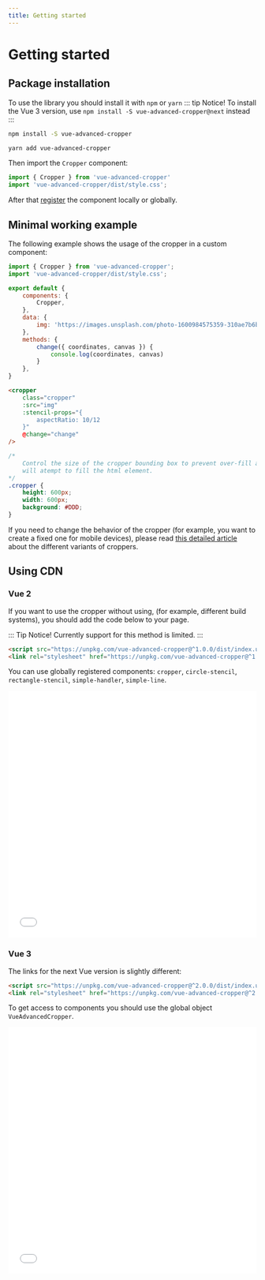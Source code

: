 ```yaml
---
title: Getting started
---
```


# Getting started

## Package installation
To use the library you should install it with `npm` or `yarn`
::: tip Notice!
To install the Vue 3 version, use  `npm install -S vue-advanced-cropper@next` instead
:::
```bash
npm install -S vue-advanced-cropper
```
```bash
yarn add vue-advanced-cropper
```

Then import the `Cropper` component:
```js
import { Cropper } from 'vue-advanced-cropper'
import 'vue-advanced-cropper/dist/style.css';
```

After that [register](https://vuejs.org/v2/guide/components-registration.html) the component locally or globally.

## Minimal working example

The following example shows the usage of the cropper in a custom component:
```js
import { Cropper } from 'vue-advanced-cropper';
import 'vue-advanced-cropper/dist/style.css';

export default {
	components: {
		Cropper,
	},
	data: {
		img: 'https://images.unsplash.com/photo-1600984575359-310ae7b6bdf2?ixlib=rb-1.2.1&ixid=eyJhcHBfaWQiOjEyMDd9&auto=format&fit=crop&w=700&q=80'
	},
	methods: {
		change({ coordinates, canvas }) {
			console.log(coordinates, canvas)
		}
	},
}
```

```html
<cropper
	class="cropper"
	:src="img"
	:stencil-props="{
		aspectRatio: 10/12
	}"
	@change="change"
/>
```
```css
/*
	Control the size of the cropper bounding box to prevent over-fill as the cropper
	will atempt to fill the html element.
*/
.cropper {
	height: 600px;
	width: 600px;
	background: #DDD;
}
```

<getting-started-example/>

If you need to change the behavior of the cropper (for example, you want to create a fixed one for mobile devices),
please read [this detailed article](/introduction/types.html) about the different variants of croppers.

## Using CDN

### Vue 2

If you want to use the cropper without using, (for example, different build systems), you should add the code below to your page. 

::: Tip Notice!
Currently support for this method is limited.
:::
```html
<script src="https://unpkg.com/vue-advanced-cropper@^1.0.0/dist/index.umd.js" />
<link rel="stylesheet" href="https://unpkg.com/vue-advanced-cropper@^1.0.0/dist/style.css" />
```

You can use globally registered components: `cropper`, `circle-stencil`, `rectangle-stencil`, `simple-handler`, `simple-line`.

<iframe width="100%" height="500" src="//jsfiddle.net/norserium/38u4v9nb/embedded/" allowfullscreen="allowfullscreen" allowpaymentrequest frameborder="0"></iframe>

### Vue 3

The links for the next Vue version is slightly different:
```html
<script src="https://unpkg.com/vue-advanced-cropper@^2.0.0/dist/index.umd.js" />
<link rel="stylesheet" href="https://unpkg.com/vue-advanced-cropper@^2.0.0/dist/style.css" />
```

To get access to components you should use the global object `VueAdvancedCropper`. 

<iframe width="100%" height="500" src="//jsfiddle.net/norserium/pmw8aod5/embedded/" allowfullscreen="allowfullscreen" allowpaymentrequest frameborder="0"></iframe>
